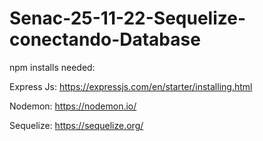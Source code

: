 # Senac-25-11-22-Sequelize-conectando-Database

npm installs needed:

Express Js:
https://expressjs.com/en/starter/installing.html

Nodemon:
https://nodemon.io/

Sequelize:
https://sequelize.org/
